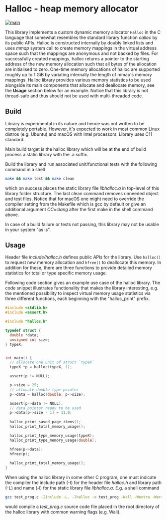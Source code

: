 # Halloc - heap memory allocator #

[![main](https://github.com/elmomoilanen/Halloc/actions/workflows/main.yml/badge.svg)](https://github.com/elmomoilanen/Halloc/actions/workflows/main.yml)

This library implements a custom dynamic memory allocator `Halloc` in the C language that somewhat resembles the standard library function *calloc* by its public APIs. Halloc is constructed internally by doubly linked lists and uses *mmap* system call to create memory mappings in the virtual address space such that the mappings are anonymous and not backed by files. For successfully created mappings, halloc returns a pointer to the starting address of the new memory allocation such that all bytes of the allocation are initialised to zero. One-time memory allocations of halloc are supported roughly up to 1 GiB by variating internally the length of mmap's memory mappings. Halloc library provides various memory statistics to be used alongside its main components that allocate and deallocate memory, see the **Usage** section below for an example. Notice that this library is not thread-safe and thus should not be used with multi-threaded code.

## Build ##

Library is experimental in its nature and hence was not written to be completely portable. However, it's expected to work in most common Linux distros (e.g. Ubuntu) and macOS with Intel processors. Library uses C11 standard.

Main build target is the halloc library which will be at the end of build process a static library with the .a suffix.

Build the library and run associated unit/functional tests with the following command in a shell

```bash
make && make test && make clean
```

which on success places the static library file *libhalloc.a* in top-level of this library folder structure. The last clean command removes unneeded object and test files. Notice that for macOS one might need to override the compiler setting from the Makefile which is gcc by default or give an additional argument *CC=clang* after the first make in the shell command above.

In case of a build failure or tests not passing, this library may not be usable in your system "as is".

## Usage ##

Header file *include/halloc.h* defines public APIs for the library. Use `halloc()` to request new memory allocation and `hfree()` to deallocate this memory. In addition for these, there are three functions to provide detailed memory statistics for total or type specific memory usage.

Following code section gives an example use case of the halloc library. The code snippet illustrates functionality that makes the library interesting, e.g. the mentioned possibility to inspect virtual memory usage statistics via three different functions, each beginning with the "halloc_print" prefix.

```C
#include <stdlib.h>
#include <assert.h>

#include "halloc.h"

typedef struct {
  double *data;
  unsigned int size;
} typeX;


int main() {
  // allocate one unit of struct `typeX`
  typeX *p = halloc(typeX, 1);

  assert(p != NULL);

  p->size = 25;
  // allocate double type pointer
  p->data = halloc(double, p->size);

  assert(p->data != NULL);
  // data pointer ready to be used
  p->data[p->size - 1] = 11.0; 
  
  halloc_print_saved_page_items();
  halloc_print_total_memory_usage();

  halloc_print_type_memory_usage(typeX);
  halloc_print_type_memory_usage(double);

  hfree(p->data);
  hfree(p);
  
  halloc_print_total_memory_usage();
}
```

When using the halloc library in some other C program, one must indicate the compiler the include path (-I) for the header file *halloc.h* and library path (-L) and name (-l) for the static library file *libhalloc.a*. E.g. a shell command

```bash
gcc test_prog.c -Iinclude -L. -lhalloc -o test_prog -Wall -Wextra -Werror -std=c11 -g
```

would compile a *test_prog.c* source code file placed in the root directory of the halloc library with common warning flags (e.g. Wall).
